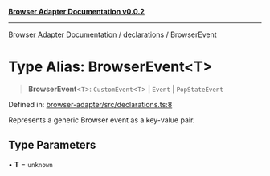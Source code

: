 [**Browser Adapter Documentation v0.0.2**](../../README.md)

***

[Browser Adapter Documentation](../../modules.md) / [declarations](../README.md) / BrowserEvent

# Type Alias: BrowserEvent\<T\>

> **BrowserEvent**\<`T`\>: `CustomEvent`\<`T`\> \| `Event` \| `PopStateEvent`

Defined in: [browser-adapter/src/declarations.ts:8](https://github.com/stonemjs/browser-adapter/blob/6ef18a8abc30e2ff2b6f68150987322f98457246/src/declarations.ts#L8)

Represents a generic Browser event as a key-value pair.

## Type Parameters

• **T** = `unknown`
